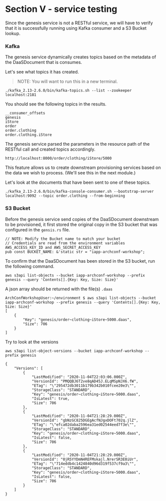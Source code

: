 # Section V - service testing

Since the genesis service is not a RESTful service, we will have to verify that it is successfully running using Kafka consumer and a S3 Bucket lookup.

### Kafka

The genesis service dynamically creates topics based on the metadata of the DaaSDocument that is consumes.

Let's see what topics it has created.

> NOTE: You will want to run this in a new terminal.

```text
./kafka_2.13-2.6.0/bin/kafka-topics.sh --list --zookeeper localhost:2181
```

You should see the following topics in the results.

```text
__consumer_offsets
genesis
iStore
order
order.clothing
order.clothing.iStore
```

The genesis service parsed the parameters in the resource path of the RESTful call and created topics accordingly.

`http://localhost:8000/order/clothing/iStore/5000`

This feature allows us to create downstream provisioning services based on the data we wish to process. \(We'll see this in the next module.\)

Let's look at the documents that have been sent to one of these topics.

```text
./kafka_2.13-2.6.0/bin/kafka-console-consumer.sh --bootstrap-server localhost:9092 --topic order.clothing --from-beginning
```

### S3 Bucket

Before the genesis service send copies of the DaaSDocument downstream to be provisioned, it first stored the original copy in the S3 bucket that was configured in the `gensis.rs` file.

```text
// NOTE: Modify the Bucket name to match your bucket
// Credentials are read from the environment variables AWS_ACCESS_KEY_ID and AWS_SECRET_ACCESS_KEY
pub const BUCKET_NAME: &'static str = "iapp-archconf-workshop";
```

To confirm that the DaaSDocument has been stored in the S3 bucket, run the following command.

```text
aws s3api list-objects --bucket iapp-archconf-workshop --prefix genesis --query 'Contents[].{Key: Key, Size: Size}'
```

A json array should be returned with the file\(s\) `.daas` 

```text
ArchConfWorkshopUser:~/environment $ aws s3api list-objects --bucket iapp-archconf-workshop --prefix genesis --query 'Contents[].{Key: Key, Size: Size}'                                                                                                                      
[
    {
        "Key": "genesis/order~clothing~iStore~5000.daas", 
        "Size": 706
    }
]
```

Try to look at the versions

```text
aws s3api list-object-versions --bucket iapp-archconf-workshop --prefix genesis
```

```text
{
    "Versions": [
        {
            "LastModified": "2020-11-04T22:03:06.000Z", 
            "VersionId": "PMQQBJ6T2ve8qAD45J.ELqMSpNJX6.fW", 
            "ETag": "\"295472db3011b179b342b010fcee20e3\"", 
            "StorageClass": "STANDARD", 
            "Key": "genesis/order~clothing~iStore~5000.daas", 
            "IsLatest": true, 
            "Size": 706
        }, 
        {
            "LastModified": "2020-11-04T21:28:29.000Z", 
            "VersionId": "gbNzGC825DGEgAcfNJgxDOFt702q.jlZ", 
            "ETag": "\"efca02daba2596ea31ed02544eed7f3e\"", 
            "StorageClass": "STANDARD", 
            "Key": "genesis/order~clothing~iStore~5000.daas", 
            "IsLatest": false, 
            "Size": 706
        }, 
        {
            "LastModified": "2020-11-04T21:28:29.000Z", 
            "VersionId": "0jR5YYDmN4REFMskajl.NrerSR3E0iUr", 
            "ETag": "\"714eddb4c1424840d96d319f537cf9a3\"", 
            "StorageClass": "STANDARD", 
            "Key": "genesis/order~clothing~iStore~5000.daas", 
            "IsLatest": false, 
            "Size": 706
        }
    ]
}
```

